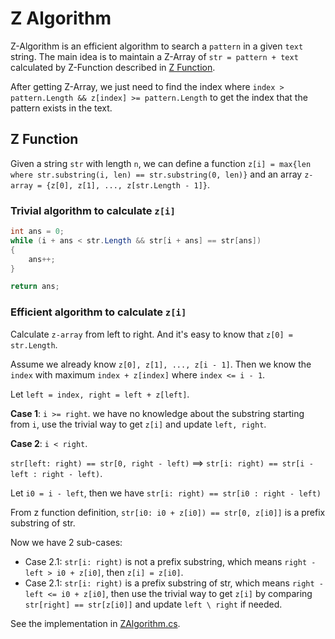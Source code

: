 # Z Algorithm

Z-Algorithm is an efficient algorithm to search a `pattern` in a given `text` string. The main idea is to maintain a Z-Array of `str = pattern + text` calculated by Z-Function described in [Z Function](#z-function).

After getting Z-Array, we just need to find the index where `index > pattern.Length && z[index] >= pattern.Length` to get the index that the pattern exists in the text.

## Z Function

Given a string `str` with length `n`, we can define a function `z[i] = max{len where str.substring(i, len) == str.substring(0, len)}` and an array `z-array = {z[0], z[1], ..., z[str.Length - 1]}`.

### Trivial algorithm to calculate `z[i]`

```C#
int ans = 0;
while (i + ans < str.Length && str[i + ans] == str[ans])
{
    ans++;
}

return ans;
```

### Efficient algorithm to calculate `z[i]`

Calculate `z-array` from left to right. And it's easy to know that `z[0] = str.Length`.

Assume we already know `z[0], z[1], ..., z[i - 1]`.
Then we know the `index` with maximum `index + z[index]` where `index <= i - 1`.

Let `left = index, right = left + z[left]`.

**Case 1**: `i >= right`. we have no knowledge about the substring starting from `i`, use the trivial way to get `z[i]` and update `left, right`.

**Case 2**: `i < right`.

`str[left: right) == str[0, right - left)` ==> `str[i: right) == str[i - left : right - left)`.

Let `i0 = i - left`, then we have `str[i: right) == str[i0 : right - left)`

From z function definition, `str[i0: i0 + z[i0]) == str[0, z[i0]]` is a prefix substring of str.

Now we have 2 sub-cases:

- Case 2.1: `str[i: right)` is not a prefix substring, which means `right - left > i0 + z[i0]`, then `z[i] = z[i0]`.
- Case 2.1: `str[i: right)` is a prefix substring of str, which means `right - left <= i0 + z[i0]`, then use the trivial way to get `z[i]` by comparing `str[right] == str[z[i0]]` and update `left \ right` if needed.

See the implementation in [ZAlgorithm.cs](../../../LeetCodeUtils/Algorithms/ZAlgorithm.cs).